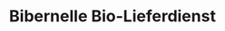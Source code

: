 ---
title: "Bibernelle Bio-Lieferdienst"
url: /dessau-rosslau/bibernelle-bio-lieferdienst/
shop: Supermarkt
---